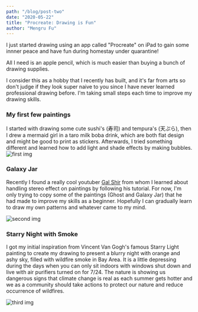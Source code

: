 ```yaml
---
path: "/blog/post-two"
date: "2020-05-22"
title: "Procreate: Drawing is Fun" 
author: "Mengru Fu"
---
```

I just started drawing using an app called "Procreate" on iPad to gain some innner peace and have fun during homestay under quarantine!

All I need is an apple pencil, which is much easier than buying a bunch of drawing supplies. 

I consider this as a hobby that I recently has built, and it's far from arts so don't judge if they look super naive to you since I have never learned professional drawing before. I'm taking small steps each time to improve my drawing skills.

### My first few paintings
I started with drawing some cute sushi's (寿司) and tempura's (天ぷら), then I drew a mermaid girl in a taro milk boba drink, which are both flat design and might be good to print as stickers. Afterwards, I tried something different and learned how to add light and shade effects by making bubbles.  
![first img](/ff.jpg)

### Galaxy Jar 
Recently I found a really cool youtuber [Gal Shir](https://www.youtube.com/channel/UCA1ZyvPnZ1D-3xlpCM6-CrQ) from whom I learned about handling stereo effect on paintings by following his tutorial. For now, I'm only trying to copy some of the paintings (Ghost and Galaxy Jar) that he had made to improve my skills as a beginner. Hopefully I can gradually learn to draw my own patterns and whatever came to my mind. 

![second img](/galaxyjar.jpg)


### Starry Night with Smoke 
I got my initial inspiration from Vincent Van Gogh's famous Starry Light painting to create my drawing to present a blurry night with orange and ashy sky, filled with wildfire smoke in Bay Area. It is a little depressing during the days when you can only sit indoors with windows shut down and live with air purifiers turned on for 7/24. The nature is showing us dangerous signs that climate change is real as each summer gets hotter and we as a community should take actions to protect our nature and reduce occurrence of wildfires. 

![third img](/starrynight.jpg)
